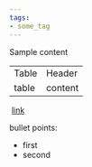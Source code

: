 ```yaml
---
tags:
- some_tag
---
```


Sample content  

  

|       |         |
|-------|---------|
| Table | Header  |
| table | content |

  

 [link](photo%20card%20%28image%20only%29.md)   

  

bullet points:  

-   first  
-   second
